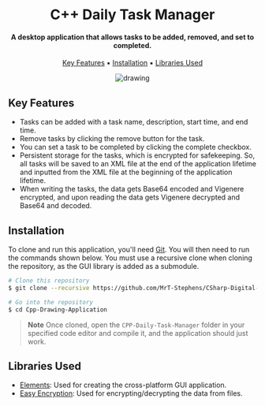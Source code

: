 
<h1 align="center">
  <br>
  C++ Daily Task Manager
  <br>
</h1>

<h4 align="center">A desktop application that allows tasks to be added, removed, and set to completed.</h4>

<p align="center">
  <a href="#key-features">Key Features</a> ▪︎
  <a href="#installation">Installation</a> ▪︎ 
  <a href="#libraries-used">Libraries Used</a>
</p>

<div align="center">
  <img src="https://github.com/MrT-Stephens/Cpp-Daily-Task-Manager/assets/92452307/67a7cd32-bdf5-4987-99ed-51754645e078" alt="drawing"/>
</div>
    
## Key Features

* Tasks can be added with a task name, description, start time, and end time.
* Remove tasks by clicking the remove button for the task.
* You can set a task to be completed by clicking the complete checkbox.
* Persistent storage for the tasks, which is encrypted for safekeeping. So, all tasks will be saved to an XML file at the end of the application lifetime and inputted from the XML file at the beginning of the application lifetime.
* When writing the tasks, the data gets Base64 encoded and Vigenere encrypted, and upon reading the data gets Vigenere decrypted and Base64 and decoded.

## Installation

To clone and run this application, you'll need [Git](https://git-scm.com). You will then need to run the commands shown below. You must use a recursive clone when cloning the repository, as the GUI library is added as a submodule.

```bash
# Clone this repository
$ git clone --recursive https://github.com/MrT-Stephens/CSharp-Digital-Vending-Machine.git

# Go into the repository
$ cd Cpp-Drawing-Application
```
> **Note**
> Once cloned, open the `CPP-Daily-Task-Manager` folder in your specified code editor and compile it, and the application should just work.

## Libraries Used

* [Elements](https://github.com/cycfi/elements): Used for creating the cross-platform GUI application.
* [Easy Encryption](https://github.com/philipperemy/easy-encryption): Used for encrypting/decrypting the data from files.
